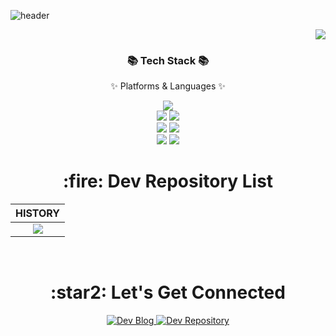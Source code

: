![header](https://capsule-render.vercel.app/api?type=soft&color=auto&height=150&section=header&text=gimeast&fontSize=70&animation=twinkling)

<div align=right>
	<a href="https://hits.seeyoufarm.com"><img src="https://hits.seeyoufarm.com/api/count/incr/badge.svg?url=https%3A%2F%2Fgithub.com%2Fgimeast&count_bg=%233D3B3B&title_bg=%23E7DFDF&icon=&icon_color=%23585656&title=hits&edge_flat=false"/></a>
</div>
<div align=center>
  <h3>📚 Tech Stack 📚</h3>
  <p>✨ Platforms & Languages ✨</p>
</div>
<div align="center">
  <img src="https://img.shields.io/badge/Java-007396?style=flat&logo=Conda-Forge&logoColor=white" />
  <br>
  <img src="https://img.shields.io/badge/Spring-6DB33F?style=flat&logo=Spring&logoColor=white" />
  <img src="https://img.shields.io/badge/springboot-6DB33F?style=flat&logo=springboot&logoColor=white" />
  <br>
  <img src="https://img.shields.io/badge/hibernate-59666C?style=flat&logo=hibernate&logoColor=white" />
  <img src="https://img.shields.io/badge/Mybatis-000000?style=flat&logo=Fluentd&logoColor=white" />
  <br>
  <img src="https://img.shields.io/badge/MySQL-4479A1?style=flat&logo=MySQL&logoColor=white" />
  <img src="https://img.shields.io/badge/MariaDB-003545?style=flat&logo=MariaDB&logoColor=white" />
</div>

<div align="center">
  <h1 align="center">:fire: Dev Repository List</h1>

  | HISTORY |
  | :---:        |
  | [<img src="https://img.shields.io/badge/WIKI-black?style=for-the-badge&logoColor=white"/>](https://github.com/gimeast/wiki) |

  <br />
<!--
  | Project Name |
  | :---:        |
  | [<img src="https://img.shields.io/badge/2023_project-black?style=for-the-badge&logoColor=white"/>](https://github.com/gimeast/2023_project) |
  <br />
-->  

  <h1 align="center">:star2: Let's Get Connected</h1>

  <a href="https://gimeast.tistory.com/">
    <img alt=" Dev Blog" src="https://img.shields.io/badge/Dev Blog-black?style=for-the-badge&logo=Dev Blog&logoColor=white">
  </a>
  <a href="https://github.com/gimeast?tab=repositories" target="_blank">
    <img alt="Dev Repository" src="https://img.shields.io/badge/Dev Repository-black.svg?&style=for-the-badge&logo=Dev Repository&logoColor=white" />
  </a>  
<!--
  <h5 align="center">:heartbeat: 최신 업데이트 포스팅 바로가기 :heartbeat:</h5>
  <img width="25%" align="center" src="https://github.com/gimeast/springsecurity_in_action/assets/122797364/14c9c1a8-9997-4675-9323-280ae3e54abe" />
  <br />
-->
</div>

